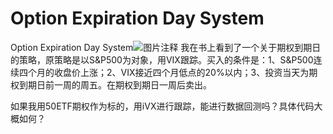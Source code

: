 # Option Expiration Day System

Option Expiration Day System![图片注释](http://storage-uqer.datayes.com/591e817edf54d20055791d8b/38342046-3c62-11e7-a439-0242ac140004)
我在书上看到了一个关于期权到期日的策略，原策略是以S&P500为对象，用VIX跟踪。买入的条件是：1、S&P500连续四个月的收盘价上涨；2、VIX接近四个月低点的20%以内；3、投资当天为期权到期日前一周的周五。在期权到期日一周后卖出。

如果我用50ETF期权作为标的，用iVX进行跟踪，能进行数据回测吗？具体代码大概如何？